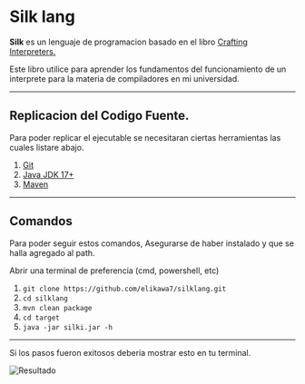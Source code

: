 
# Silk lang 
<p><b>Silk</b> es un lenguaje de programacion basado en el libro <a href="https://craftinginterpreters.com/">Crafting Interpreters.</a></p>
<p>Este libro utilice para aprender los fundamentos del funcionamiento de un interprete para la materia de compiladores en mi universidad.</p>
<hr>

## Replicacion del Codigo Fuente.
<p> Para poder replicar el ejecutable se necesitaran ciertas herramientas las cuales listare abajo.</p>
 <ol>
  <li><a href="https://git-scm.com/downloads"> Git </a></li>
   <li><a href="https://www.oracle.com/java/technologies/downloads/">Java JDK 17+ </a></li>
   <li><a href="https://maven.apache.org/download.cgi">Maven</a></li>
</ol> 
<hr>

## Comandos
<p>Para poder seguir estos comandos, Asegurarse de haber instalado y que se halla agregado al path.</p>
<p>Abrir una terminal de preferencia (cmd, powershell, etc)</p>

1. `git clone https://github.com/elikawa7/silklang.git` 
2. `cd silklang` 
3. `mvn clean package` 
4. `cd target` 
5. `java -jar silki.jar -h`  

<hr>
<p>Si los pasos fueron exitosos deberia mostrar esto en tu terminal. </p>

![Resultado](https://github.com/elikawa/silklang/blob/master/img/example.png?raw=true)


